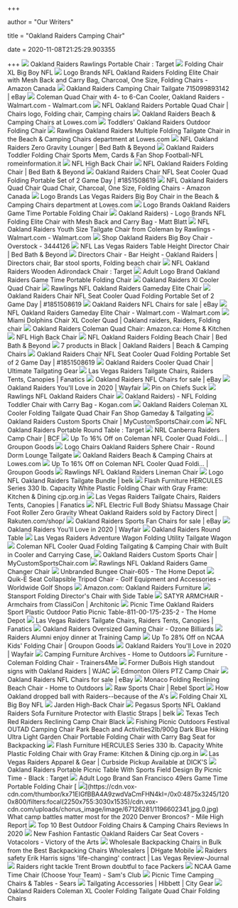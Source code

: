 +++
        
author = "Our Writers"
        
title = "Oakland Raiders Camping Chair"
        
date = 2020-11-08T21:25:29.903355
        
+++
[ ![](https://target.scene7.com/is/image/Target/GUEST_49610c13-a936-4b26-8fb5-cd6419396796?wid=488&hei=488&fmt=pjpeg)](https://target.scene7.com/is/image/Target/GUEST_49610c13-a936-4b26-8fb5-cd6419396796?wid=488&hei=488&fmt=pjpeg) Oakland Raiders Rawlings Portable Chair : Target
[ ![](https://cdn3.volusion.com/qhfgu.nqxry/v/vspfiles/photos/06131072112-2.jpg?v-cache=1601233433)](https://cdn3.volusion.com/qhfgu.nqxry/v/vspfiles/photos/06131072112-2.jpg?v-cache=1601233433) Folding Chair XL Big Boy NFL
[ ![](https://images-na.ssl-images-amazon.com/images/I/81a9-RPMmML._AC_SL1500_.jpg)](https://images-na.ssl-images-amazon.com/images/I/81a9-RPMmML._AC_SL1500_.jpg) Logo Brands NFL Oakland Raiders Folding Elite Chair with Mesh Back and  Carry Bag, Charcoal, One Size, Folding Chairs - Amazon Canada
[ ![](https://i.ebayimg.com/images/g/zmsAAOSw7NNUKYG1/s-l300.jpg)](https://i.ebayimg.com/images/g/zmsAAOSw7NNUKYG1/s-l300.jpg) Oakland Raiders Camping Chair Tailgate 715099893142 | eBay
[ ![](https://i5.walmartimages.com/asr/59cba844-662e-4a2a-942f-3e963c01ee17_1.b245bb7edbd1a925a175a17d28b3ec4f.jpeg)](https://i5.walmartimages.com/asr/59cba844-662e-4a2a-942f-3e963c01ee17_1.b245bb7edbd1a925a175a17d28b3ec4f.jpeg) Coleman Quad Chair with 4- to 6-Can Cooler, Oakland Raiders - Walmart.com -  Walmart.com
[ ![](https://i.pinimg.com/originals/d6/72/43/d6724356d4285f958b65a835c08c5044.jpg)](https://i.pinimg.com/originals/d6/72/43/d6724356d4285f958b65a835c08c5044.jpg) NFL Oakland Raiders Portable Quad Chair | Chairs logo, Folding chair, Camping  chairs
[ ![](https://mobileimages.lowes.com/product/converted/100102/1001027792.jpg?size=xl)](https://mobileimages.lowes.com/product/converted/100102/1001027792.jpg?size=xl) Oakland Raiders Beach & Camping Chairs at Lowes.com
[ ![](https://edge.prod.cdn.aac-e.com/all/LogoBrands_Oakland%20Raiders%20Toddler%20Chair_623-20_1.jpg)](https://edge.prod.cdn.aac-e.com/all/LogoBrands_Oakland%20Raiders%20Toddler%20Chair_623-20_1.jpg) Toddlers' Oakland Raiders Outdoor Folding Chair
[ ![](http://mobileimages.lowes.com/product/converted/715099/715099162149.jpg)](http://mobileimages.lowes.com/product/converted/715099/715099162149.jpg) Rawlings Oakland Raiders Multiple Folding Tailgate Chair in the Beach & Camping  Chairs department at Lowes.com
[ ![](https://b3h2.scene7.com/is/image/BedBathandBeyond/224806166260691p?$690$&wid=690&hei=690)](https://b3h2.scene7.com/is/image/BedBathandBeyond/224806166260691p?$690$&wid=690&hei=690) NFL Oakland Raiders Zero Gravity Lounger | Bed Bath & Beyond
[ ![](https://m.media-amazon.com/images/I/81WgnpX9NyL._SR500,500_.jpg)](https://m.media-amazon.com/images/I/81WgnpX9NyL._SR500,500_.jpg) Oakland Raiders Toddler Folding Chair Sports Mem, Cards & Fan Shop  Football-NFL romeinformation.it
[ ![](https://cdn3.volusion.com/qhfgu.nqxry/v/vspfiles/photos/09211072518-2.jpg?v-cache=1601233433)](https://cdn3.volusion.com/qhfgu.nqxry/v/vspfiles/photos/09211072518-2.jpg?v-cache=1601233433) NFL High Back Chair
[ ![](https://b3h2.scene7.com/is/image/BedBathandBeyond/9925414270094p?$690$&wid=690&hei=690)](https://b3h2.scene7.com/is/image/BedBathandBeyond/9925414270094p?$690$&wid=690&hei=690) NFL Oakland Raiders Folding Chair | Bed Bath & Beyond
[ ![](https://thumbs.worthpoint.com/zoom/images3/1/0217/05/oakland-raiders-chair-nfl-seat-cooler_1_cc129ec249232f8e5159a167e7debbfb.jpg)](https://thumbs.worthpoint.com/zoom/images3/1/0217/05/oakland-raiders-chair-nfl-seat-cooler_1_cc129ec249232f8e5159a167e7debbfb.jpg) Oakland Raiders Chair NFL Seat Cooler Quad Folding Portable Set of 2 Game  Day | #1851508619
[ ![](https://images-na.ssl-images-amazon.com/images/I/816TUp2XXeL._AC_SL1500_.jpg)](https://images-na.ssl-images-amazon.com/images/I/816TUp2XXeL._AC_SL1500_.jpg) NFL Oakland Raiders Quad Chair Quad Chair, Charcoal, One Size, Folding  Chairs - Amazon Canada
[ ![](http://mobileimages.lowes.com/product/converted/100278/1002782980.jpg)](http://mobileimages.lowes.com/product/converted/100278/1002782980.jpg) Logo Brands Las Vegas Raiders Big Boy Chair in the Beach & Camping Chairs  department at Lowes.com
[ ![](https://media.kohlsimg.com/is/image/kohls/3545824?wid=500&hei=500&op_sharpen=1)](https://media.kohlsimg.com/is/image/kohls/3545824?wid=500&hei=500&op_sharpen=1) Logo Brands Oakland Raiders Game Time Portable Folding Chair
[ ![](https://assets.kogan.com/images/shoptheglobe/STG-61-146797360-AU/1-c697992c7b-7.jpeg?auto=webp&canvas=1200%2C630&fit=bounds&height=630&quality=75&width=1200)](https://assets.kogan.com/images/shoptheglobe/STG-61-146797360-AU/1-c697992c7b-7.jpeg?auto=webp&canvas=1200%2C630&fit=bounds&height=630&quality=75&width=1200) Oakland Raiders) - Logo Brands NFL Folding Elite Chair with Mesh Back and  Carry Bag - Matt Blatt
[ ![](https://i5.walmartimages.com/asr/46a8fe5e-70b9-44f8-8421-253437abc656_1.a2ca08b68cd253f6c94d24e219721265.jpeg)](https://i5.walmartimages.com/asr/46a8fe5e-70b9-44f8-8421-253437abc656_1.a2ca08b68cd253f6c94d24e219721265.jpeg) NFL Oakland Raiders Youth Size Tailgate Chair from Coleman by Rawlings -  Walmart.com - Walmart.com
[ ![](https://ak1.ostkcdn.com/images/products/3/P11520081.jpg?impolicy=medium)](https://ak1.ostkcdn.com/images/products/3/P11520081.jpg?impolicy=medium) Shop Oakland Raiders Big Boy Chair - Overstock - 3444126
[ ![](https://b3h2.scene7.com/is/image/BedBathandBeyond/31728342036173p?$690$&wid=690&hei=690)](https://b3h2.scene7.com/is/image/BedBathandBeyond/31728342036173p?$690$&wid=690&hei=690) NFL Las Vegas Raiders Table Height Director Chair | Bed Bath & Beyond
[ ![](https://i.pinimg.com/originals/a2/a0/20/a2a020e2d773772cbcb3014ceccf124c.jpg)](https://i.pinimg.com/originals/a2/a0/20/a2a020e2d773772cbcb3014ceccf124c.jpg) Directors Chair - Bar Height - Oakland Raiders | Directors chair, Bar stool  sports, Folding beach chair
[ ![](https://target.scene7.com/is/image/Target/GUEST_f202cc73-b7ab-4252-a260-dcc1afe35a4b?wid=488&hei=488&fmt=pjpeg)](https://target.scene7.com/is/image/Target/GUEST_f202cc73-b7ab-4252-a260-dcc1afe35a4b?wid=488&hei=488&fmt=pjpeg) NFL Oakland Raiders Wooden Adirondack Chair : Target
[ ![](https://media.kohlsimg.com/is/image/kohls/2974598?wid=500&hei=500&op_sharpen=1)](https://media.kohlsimg.com/is/image/kohls/2974598?wid=500&hei=500&op_sharpen=1) Adult Logo Brand Oakland Raiders Game Time Portable Folding Chair
[ ![](https://mobileimages.lowes.com/product/converted/715099/715099117514.jpg)](https://mobileimages.lowes.com/product/converted/715099/715099117514.jpg) Oakland Raiders Xl Cooler Quad Chair
[ ![](https://www.rawlings.com/dw/image/v2/BBBJ_PRD/on/demandware.static/-/Sites-master-catalog/default/dwb5e292f2/products/00551072111.jpg?sw=800&sh=500&sm=fit&sfrm=png&bgcolor=333333)](https://www.rawlings.com/dw/image/v2/BBBJ_PRD/on/demandware.static/-/Sites-master-catalog/default/dwb5e292f2/products/00551072111.jpg?sw=800&sh=500&sm=fit&sfrm=png&bgcolor=333333) Rawlings NFL Oakland Raiders Gameday Elite Chair
[ ![](https://thumbs.worthpoint.com/zoom/images1/1/0217/05/oakland-raiders-chair-nfl-seat-cooler_1_cc129ec249232f8e5159a167e7debbfb.jpg)](https://thumbs.worthpoint.com/zoom/images1/1/0217/05/oakland-raiders-chair-nfl-seat-cooler_1_cc129ec249232f8e5159a167e7debbfb.jpg) Oakland Raiders Chair NFL Seat Cooler Quad Folding Portable Set of 2 Game  Day | #1851508619
[ ![](https://i.ebayimg.com/thumbs/images/g/d~UAAOSwjPtfRyfg/s-l225.jpg)](https://i.ebayimg.com/thumbs/images/g/d~UAAOSwjPtfRyfg/s-l225.jpg) Oakland Raiders NFL Chairs for sale | eBay
[ ![](https://i5.walmartimages.com/asr/28691b12-ce2f-4d66-b481-671881021c3b_1.c7de5b738abd60660d1b4b90b2676629.jpeg?odnWidth=612&odnHeight=612&odnBg=ffffff)](https://i5.walmartimages.com/asr/28691b12-ce2f-4d66-b481-671881021c3b_1.c7de5b738abd60660d1b4b90b2676629.jpeg?odnWidth=612&odnHeight=612&odnBg=ffffff) NFL Oakland Raiders Gameday Elite Chair - Walmart.com - Walmart.com
[ ![](https://i.pinimg.com/474x/36/6d/60/366d604130ad658e1d6cc5572db3df47.jpg)](https://i.pinimg.com/474x/36/6d/60/366d604130ad658e1d6cc5572db3df47.jpg) Miami Dolphins Chair XL Cooler Quad | Oakland raiders, Raiders, Folding  chair
[ ![](https://images-na.ssl-images-amazon.com/images/I/71C87KGJ3qL._AC_SL1200_.jpg)](https://images-na.ssl-images-amazon.com/images/I/71C87KGJ3qL._AC_SL1200_.jpg) Oakland Raiders Coleman Quad Chair: Amazon.ca: Home & Kitchen
[ ![](https://cdn3.volusion.com/qhfgu.nqxry/v/vspfiles/photos/31021072111-2T.jpg?v-cache=1601233433)](https://cdn3.volusion.com/qhfgu.nqxry/v/vspfiles/photos/31021072111-2T.jpg?v-cache=1601233433) NFL High Back Chair
[ ![](https://b3h2.scene7.com/is/image/BedBathandBeyond/13666517161369p?$690$&wid=690&hei=690)](https://b3h2.scene7.com/is/image/BedBathandBeyond/13666517161369p?$690$&wid=690&hei=690) NFL Oakland Raiders Folding Beach Chair | Bed Bath & Beyond
[ ![](https://mobileimages.lowes.com/product/converted/100107/1001074718.jpg?size=xl)](https://mobileimages.lowes.com/product/converted/100107/1001074718.jpg?size=xl) 7 products in Black | Oakland Raiders | Beach & Camping Chairs
[ ![](https://thumbs.worthpoint.com/zoom/images2/1/0217/05/oakland-raiders-chair-nfl-seat-cooler_1_cc129ec249232f8e5159a167e7debbfb.jpg)](https://thumbs.worthpoint.com/zoom/images2/1/0217/05/oakland-raiders-chair-nfl-seat-cooler_1_cc129ec249232f8e5159a167e7debbfb.jpg) Oakland Raiders Chair NFL Seat Cooler Quad Folding Portable Set of 2 Game  Day | #1851508619
[ ![](https://ultimatetailgatinggear.com/wp-content/uploads/2019/07/UltimateTailgatingGear_Oakland-Raiders-Cooler-Quad-Chair.png)](https://ultimatetailgatinggear.com/wp-content/uploads/2019/07/UltimateTailgatingGear_Oakland-Raiders-Cooler-Quad-Chair.png) Oakland Raiders Cooler Quad Chair | Ultimate Tailgating Gear
[ ![](https://fanatics.frgimages.com/FFImage/thumb.aspx?i=/productimages/_3692000/altimages/ff_3692515-c7d9892df3d720c79b84alt1_full.jpg&w=600)](https://fanatics.frgimages.com/FFImage/thumb.aspx?i=/productimages/_3692000/altimages/ff_3692515-c7d9892df3d720c79b84alt1_full.jpg&w=600) Las Vegas Raiders Tailgate Chairs, Raiders Tents, Canopies | Fanatics
[ ![](https://i.ebayimg.com/thumbs/images/g/SEcAAOSw84ZcEwG~/s-l225.jpg)](https://i.ebayimg.com/thumbs/images/g/SEcAAOSw84ZcEwG~/s-l225.jpg) Oakland Raiders NFL Chairs for sale | eBay
[ ![](https://secure.img1-fg.wfcdn.com/im/01565234/resize-h600-w600%5Ecompr-r85/3034/30346317/Oakland+Raiders.jpg)](https://secure.img1-fg.wfcdn.com/im/01565234/resize-h600-w600%5Ecompr-r85/3034/30346317/Oakland+Raiders.jpg) Oakland Raiders You'll Love in 2020 | Wayfair
[ ![](https://i.pinimg.com/originals/91/03/e5/9103e5f568580d9426112e917eb6d82e.jpg)](https://i.pinimg.com/originals/91/03/e5/9103e5f568580d9426112e917eb6d82e.jpg) Pin on Chiefs Suck
[ ![](https://www.rawlings.com/dw/image/v2/BBBJ_PRD/on/demandware.static/-/Sites-master-catalog/default/dwaa61741e/products/02771072811-1.jpg?sw=450&sh=450&sm=fit&sfrm=png&bgcolor=333333)](https://www.rawlings.com/dw/image/v2/BBBJ_PRD/on/demandware.static/-/Sites-master-catalog/default/dwaa61741e/products/02771072811-1.jpg?sw=450&sh=450&sm=fit&sfrm=png&bgcolor=333333) Rawlings NFL Oakland Raiders Chair
[ ![](https://assets.kogan.com/images/shoptheglobe/STG-61-157457942-AU/4-162e087c74-7.jpeg?auto=webp&canvas=753%2C502&fit=bounds&height=502&quality=75&width=753)](https://assets.kogan.com/images/shoptheglobe/STG-61-157457942-AU/4-162e087c74-7.jpeg?auto=webp&canvas=753%2C502&fit=bounds&height=502&quality=75&width=753) Oakland Raiders) - NFL Folding Toddler Chair with Carry Bag - Kogan.com
[ ![](https://i.ebayimg.com/images/g/SUMAAOSwSD9eXHa5/s-l300.jpg)](https://i.ebayimg.com/images/g/SUMAAOSwSD9eXHa5/s-l300.jpg) Oakland Raiders Coleman XL Cooler Folding Tailgate Quad Chair Fan Shop  Gameday & Tailgating
[ ![](http://cdn.shopify.com/s/files/1/1049/2124/products/Raiders_Away_Black_Back_Blank_lo_a22c52cf-8b5d-4bda-8248-ccdab280fec9_grande.jpg?v=1469641424)](http://cdn.shopify.com/s/files/1/1049/2124/products/Raiders_Away_Black_Back_Blank_lo_a22c52cf-8b5d-4bda-8248-ccdab280fec9_grande.jpg?v=1469641424) Oakland Raiders Custom Sports Chair | MyCustomSportsChair.com
[ ![](https://target.scene7.com/is/image/Target/GUEST_85d5ee67-f433-44fc-8b67-795cacf18830?wid=488&hei=488&fmt=pjpeg)](https://target.scene7.com/is/image/Target/GUEST_85d5ee67-f433-44fc-8b67-795cacf18830?wid=488&hei=488&fmt=pjpeg) NFL Oakland Raiders Portable Round Table : Target
[ ![](https://www.bcf.com.au/dw/image/v2/BBRV_PRD/on/demandware.static/-/Sites-srg-internal-master-catalog/default/dw1da96836/images/343739/BCF_343739_hi-res.jpg?sw=558&sh=558&sm=fit&q=90)](https://www.bcf.com.au/dw/image/v2/BBRV_PRD/on/demandware.static/-/Sites-srg-internal-master-catalog/default/dw1da96836/images/343739/BCF_343739_hi-res.jpg?sw=558&sh=558&sm=fit&q=90) NRL Canberra Raiders Camp Chair | BCF
[ ![](https://img.grouponcdn.com/stores/2W749YFzGRSvi5JVrxkhBaNZPcMo/storespi13251483-2500x1500/v1/t440x300.jpg)](https://img.grouponcdn.com/stores/2W749YFzGRSvi5JVrxkhBaNZPcMo/storespi13251483-2500x1500/v1/t440x300.jpg) Up To 16% Off on Coleman NFL Cooler Quad Foldi... | Groupon Goods
[ ![](https://c.shld.net/rpx/i/s/pi/mp/15399/prod_17039323719?src=http%3A%2F%2Fwww.stadiumallstar.com%2Fv%2Fvspfiles%2Fphotos%2F623-15-2.jpg&d=9f520aa532e6758091b72a5e7cdf6e3f4180f548&?hei=64&wid=64&qlt=50)](https://c.shld.net/rpx/i/s/pi/mp/15399/prod_17039323719?src=http%3A%2F%2Fwww.stadiumallstar.com%2Fv%2Fvspfiles%2Fphotos%2F623-15-2.jpg&d=9f520aa532e6758091b72a5e7cdf6e3f4180f548&?hei=64&wid=64&qlt=50) Logo Chairs Oakland Raiders Sphere Chair - Round Dorm Lounge Tailgate
[ ![](https://mobileimages.lowes.com/product/converted/100102/1001027992.jpg?size=xl)](https://mobileimages.lowes.com/product/converted/100102/1001027992.jpg?size=xl) Oakland Raiders Beach & Camping Chairs at Lowes.com
[ ![](https://img.grouponcdn.com/stores/2W749YFzGRSvi5JVrxkhBaNZPcMo/storespi13251483-2500x1500/v1/sc600x600.jpg)](https://img.grouponcdn.com/stores/2W749YFzGRSvi5JVrxkhBaNZPcMo/storespi13251483-2500x1500/v1/sc600x600.jpg) Up To 16% Off on Coleman NFL Cooler Quad Foldi... | Groupon Goods
[ ![](https://www.rawlings.com/dw/image/v2/BBBJ_PRD/on/demandware.static/-/Sites-master-catalog/default/dw2151e313/products/31021072111-2.jpg?sw=800&sh=500&sm=fit&sfrm=png&bgcolor=333333)](https://www.rawlings.com/dw/image/v2/BBBJ_PRD/on/demandware.static/-/Sites-master-catalog/default/dw2151e313/products/31021072111-2.jpg?sw=800&sh=500&sm=fit&sfrm=png&bgcolor=333333) Rawlings NFL Oakland Raiders Lineman Chair
[ ![](https://belk.scene7.com/is/image/Belk?layer=0&src=7601709_623900_A_001&$DWP_PRODUCT_PDP_LARGE$)](https://belk.scene7.com/is/image/Belk?layer=0&src=7601709_623900_A_001&$DWP_PRODUCT_PDP_LARGE$) Logo NFL Oakland Raiders Tailgate Bundle | belk
[ ![](https://images-na.ssl-images-amazon.com/images/I/71JHgxwkl7L._SL1500_.jpg)](https://images-na.ssl-images-amazon.com/images/I/71JHgxwkl7L._SL1500_.jpg) Flash Furniture HERCULES Series 330 lb. Capacity White Plastic Folding Chair  with Gray Frame: Kitchen & Dining cjp.org.in
[ ![](https://www.fanatics.com/content/ws/33776/tailgating_dt_NFL_Oakland_Raiders.jpg)](https://www.fanatics.com/content/ws/33776/tailgating_dt_NFL_Oakland_Raiders.jpg) Las Vegas Raiders Tailgate Chairs, Raiders Tents, Canopies | Fanatics
[ ![](https://tshop.r10s.com/789/bec/b966/73d1/80a6/a40a/19ed/115fe8869f2c600c737442.jpg)](https://tshop.r10s.com/789/bec/b966/73d1/80a6/a40a/19ed/115fe8869f2c600c737442.jpg) NFL Electric Full Body Shiatsu Massage Chair Foot Roller Zero Gravity Wheat Oakland  Raiders sold by Factory Direct | Rakuten.com/shop/
[ ![](https://i.ebayimg.com/thumbs/images/g/xCsAAOSwIN9cqonD/s-l225.jpg)](https://i.ebayimg.com/thumbs/images/g/xCsAAOSwIN9cqonD/s-l225.jpg) Oakland Raiders Sports Fan Chairs for sale | eBay
[ ![](https://secure.img1-fg.wfcdn.com/im/98028237/resize-h160-w160%5Ecompr-r85/8688/86884530/You+The+Fan+Oven+Mitt.jpg)](https://secure.img1-fg.wfcdn.com/im/98028237/resize-h160-w160%5Ecompr-r85/8688/86884530/You+The+Fan+Oven+Mitt.jpg) Oakland Raiders You'll Love in 2020 | Wayfair
[ ![](https://images.footballfanatics.com/FFImage/thumb.aspx?i=/productimages/_3047000/ff_3047026_full.jpg&w=900)](https://images.footballfanatics.com/FFImage/thumb.aspx?i=/productimages/_3047000/ff_3047026_full.jpg&w=900) Oakland Raiders Round Table
[ ![](https://feeds.frgimages.com/FFImage/thumb.aspx?i=/productImages/_3272000/ff_3272831_full.jpg)](https://feeds.frgimages.com/FFImage/thumb.aspx?i=/productImages/_3272000/ff_3272831_full.jpg) Las Vegas Raiders Adventure Wagon Folding Utility Tailgate Wagon
[ ![](http://ecx.images-amazon.com/images/I/71NoLqCU%2BpL._SX300_.jpg?a=637361785196738091)](http://ecx.images-amazon.com/images/I/71NoLqCU%2BpL._SX300_.jpg?a=637361785196738091) Coleman NFL Cooler Quad Folding Tailgating & Camping Chair with Built in  Cooler and Carrying Case,
[ ![](http://cdn.shopify.com/s/files/1/1049/2124/products/Raiders_Home_Black_Front_lo_25e0ec14-b105-4bfe-a4e1-6c544b04ebcc_grande.jpg?v=1469641424)](http://cdn.shopify.com/s/files/1/1049/2124/products/Raiders_Home_Black_Front_lo_25e0ec14-b105-4bfe-a4e1-6c544b04ebcc_grande.jpg?v=1469641424) Oakland Raiders Custom Sports Chair | MyCustomSportsChair.com
[ ![](https://www.rawlings.com/dw/image/v2/BBBJ_PRD/on/demandware.static/-/Sites-master-catalog/default/dwb1dae138/products/00651072111.jpg?sw=800&sh=500&sm=fit&sfrm=png&bgcolor=333333)](https://www.rawlings.com/dw/image/v2/BBBJ_PRD/on/demandware.static/-/Sites-master-catalog/default/dwb1dae138/products/00651072111.jpg?sw=800&sh=500&sm=fit&sfrm=png&bgcolor=333333) Rawlings NFL Oakland Raiders Game Changer Chair
[ ![](https://images.homedepot-static.com/productImages/73432622-cc02-494d-9731-088096757a12/svn/blacks-bungee-cords-605-64_1000.jpg)](https://images.homedepot-static.com/productImages/73432622-cc02-494d-9731-088096757a12/svn/blacks-bungee-cords-605-64_1000.jpg) Unbranded Bungee Chair-605 - The Home Depot
[ ![](https://worldwidegolf.vtexassets.com/arquivos/ids/177133/Quik-E-Seat-Collapsible-Tripod-Chair-927198.jpg?v=637052088050900000)](https://worldwidegolf.vtexassets.com/arquivos/ids/177133/Quik-E-Seat-Collapsible-Tripod-Chair-927198.jpg?v=637052088050900000) Quik-E Seat Collapsible Tripod Chair - Golf Equipment and Accessories -  Worldwide Golf Shops
[ ![](https://m.media-amazon.com/images/I/71ZmrnFHeJL._AC_UY218_.jpg)](https://m.media-amazon.com/images/I/71ZmrnFHeJL._AC_UY218_.jpg) Amazon.com: Oakland Raiders Furniture
[ ![](https://media.kohlsimg.com/is/image/kohls/2600798?wid=600&hei=600&op_sharpen=1)](https://media.kohlsimg.com/is/image/kohls/2600798?wid=600&hei=600&op_sharpen=1) Stansport Folding Director's Chair with Side Table
[ ![](https://image.architonic.com/img_pro2-4/123/2233/satyr-chrome-leather-black-40-b.jpg)](https://image.architonic.com/img_pro2-4/123/2233/satyr-chrome-leather-black-40-b.jpg) SATYR ARMCHAIR - Armchairs from ClassiCon | Architonic
[ ![](https://images.homedepot-static.com/productImages/6373bce4-d311-4850-bc1a-aaa3deb72e2d/svn/picnic-time-picnic-tables-811-00-175-235-2-64_1000.jpg)](https://images.homedepot-static.com/productImages/6373bce4-d311-4850-bc1a-aaa3deb72e2d/svn/picnic-time-picnic-tables-811-00-175-235-2-64_1000.jpg) Picnic Time Oakland Raiders Sport Plastic Outdoor Patio Picnic  Table-811-00-175-235-2 - The Home Depot
[ ![](https://fanatics.frgimages.com/FFImage/thumb.aspx?i=/productimages/_3623000/ff_3623991-a6219164ed03a3a02d06_full.jpg&w=600)](https://fanatics.frgimages.com/FFImage/thumb.aspx?i=/productimages/_3623000/ff_3623991-a6219164ed03a3a02d06_full.jpg&w=600) Las Vegas Raiders Tailgate Chairs, Raiders Tents, Canopies | Fanatics
[ ![](https://cdn11.bigcommerce.com/s-c1tzcg0txe/images/stencil/1280x1280/products/8715/9766/134-1010__24111.1535559959.jpg?c=2)](https://cdn11.bigcommerce.com/s-c1tzcg0txe/images/stencil/1280x1280/products/8715/9766/134-1010__24111.1535559959.jpg?c=2) Oakland Raiders Oversized Gaming Chair - Ozone Billiards
[ ![](https://static.clubs.nfl.com/image/private/t_editorial_landscape_12_desktop/raiders/gvkbl4e1kkki5l7bhyz3)](https://static.clubs.nfl.com/image/private/t_editorial_landscape_12_desktop/raiders/gvkbl4e1kkki5l7bhyz3) Raiders Alumni enjoy dinner at Training Camp
[ ![](https://img.grouponcdn.com/deal/G41VTqr7ZtaoCoAHLf4BxK3zgTY/G4-1000x600/v1/c700x420.jpg)](https://img.grouponcdn.com/deal/G41VTqr7ZtaoCoAHLf4BxK3zgTY/G4-1000x600/v1/c700x420.jpg) Up To 28% Off on NCAA Kids' Folding Chair | Groupon Goods
[ ![](https://secure.img1-fg.wfcdn.com/im/80327924/resize-h160-w160%5Ecompr-r85/1188/118830305/NFL+New+England+Patriots+2-Piece+Potholder+%2526+Oven+Mitt+Set.jpg)](https://secure.img1-fg.wfcdn.com/im/80327924/resize-h160-w160%5Ecompr-r85/1188/118830305/NFL+New+England+Patriots+2-Piece+Potholder+%2526+Oven+Mitt+Set.jpg) Oakland Raiders You'll Love in 2020 | Wayfair
[ ![](https://hometooutdoors.com/wp-content/uploads/2017/03/CC-001-1.jpg)](https://hometooutdoors.com/wp-content/uploads/2017/03/CC-001-1.jpg) Camping Furniture Archives - Home to Outdoors
[ ![](https://i.ebayimg.com/00/s/MTE3MFgxMTcw/z/3YoAAOSwh2pfRZC0/$_1.JPG)](https://i.ebayimg.com/00/s/MTE3MFgxMTcw/z/3YoAAOSwh2pfRZC0/$_1.JPG) Furniture - Coleman Folding Chair - Trainers4Me
[ ![](https://static-12.sinclairstoryline.com/resources/media/e716a787-6abb-4828-9a7f-1b85079642d0-large3x4_paulbutler.jpg?1525724598042)](https://static-12.sinclairstoryline.com/resources/media/e716a787-6abb-4828-9a7f-1b85079642d0-large3x4_paulbutler.jpg?1525724598042) Former DuBois High standout signs with Oakland Raiders | WJAC
[ ![](https://images.footballfanatics.com/FFImage/thumb.aspx?i=/productimages/_3617000/altimages/ff_3617911-664d55c0046f4c1635b3alt1_full.jpg&w=900)](https://images.footballfanatics.com/FFImage/thumb.aspx?i=/productimages/_3617000/altimages/ff_3617911-664d55c0046f4c1635b3alt1_full.jpg&w=900) Edmonton Oilers PTZ Camp Chair
[ ![](https://i.ebayimg.com/thumbs/images/g/sjMAAOSwbSFevHgX/s-l300.jpg)](https://i.ebayimg.com/thumbs/images/g/sjMAAOSwbSFevHgX/s-l300.jpg) Oakland Raiders NFL Chairs for sale | eBay
[ ![](https://hometooutdoors.com/wp-content/uploads/2016/07/790-00-138_s1.jpg)](https://hometooutdoors.com/wp-content/uploads/2016/07/790-00-138_s1.jpg) Monaco Folding Reclining Beach Chair - Home to Outdoors
[ ![](https://www.rebelsport.com.au/dw/image/v2/BBRV_PRD/on/demandware.static/-/Sites-srg-internal-master-catalog/default/dw1688bc83/images/385369/Rebel_385369_hi-res.jpg?sw=1000&sh=1000&sm=fit)](https://www.rebelsport.com.au/dw/image/v2/BBRV_PRD/on/demandware.static/-/Sites-srg-internal-master-catalog/default/dw1688bc83/images/385369/Rebel_385369_hi-res.jpg?sw=1000&sh=1000&sm=fit) Raw Sports Chair | Rebel Sport
[ ![](https://www.mercurynews.com/wp-content/uploads/2017/03/jmadden003.jpg?w=620)](https://www.mercurynews.com/wp-content/uploads/2017/03/jmadden003.jpg?w=620) How Oakland dropped ball with Raiders--because of the A's
[ ![](https://cdn3.volusion.com/qhfgu.nqxry/v/vspfiles/photos/623-35-2T.jpg?v-cache=1601233433)](https://cdn3.volusion.com/qhfgu.nqxry/v/vspfiles/photos/623-35-2T.jpg?v-cache=1601233433) Folding Chair XL Big Boy NFL
[ ![](http://costcocouple.com/wp-content/uploads/2013/08/Jarden-High-Back-Chairs-Costco-2-640x480.jpg)](http://costcocouple.com/wp-content/uploads/2013/08/Jarden-High-Back-Chairs-Costco-2-640x480.jpg) Jarden High-Back Chair
[ ![](https://belk.scene7.com/is/image/Belk?layer=0&src=7601710_NFLFPRAID4S_A_001&$DWP_PRODUCT_PDP_LARGE$)](https://belk.scene7.com/is/image/Belk?layer=0&src=7601710_NFLFPRAID4S_A_001&$DWP_PRODUCT_PDP_LARGE$) Pegasus Sports NFL Oakland Raiders Sofa Furniture Protector with Elastic  Straps | belk
[ ![](https://fansedge.frgimages.com/FFImage/thumb.aspx?i=/productImages/_2615000/ff_2615523_full.jpg)](https://fansedge.frgimages.com/FFImage/thumb.aspx?i=/productImages/_2615000/ff_2615523_full.jpg) Texas Tech Red Raiders Reclining Camp Chair Black
[ ![](https://m.media-amazon.com/images/I/71-IqDm9SRL._SR500,500_.jpg)](https://m.media-amazon.com/images/I/71-IqDm9SRL._SR500,500_.jpg) Fishing Picnic Outdoors Festival OUTAD Camping Chair Park Beach and  Activities2lb/900g Dark Blue Hiking Ultra Light Garden Chair Portable Folding  Chair with Carry Bag Seat for Backpacking
[ ![](https://images-na.ssl-images-amazon.com/images/I/71b1dxCxgrL._SL1500_.jpg)](https://images-na.ssl-images-amazon.com/images/I/71b1dxCxgrL._SL1500_.jpg) Flash Furniture HERCULES Series 330 lb. Capacity White Plastic Folding Chair  with Gray Frame: Kitchen & Dining cjp.org.in
[ ![](https://dks.scene7.com/is/image/dksfed/Fanatics_DSG_CLP_S1_Raiders)](https://dks.scene7.com/is/image/dksfed/Fanatics_DSG_CLP_S1_Raiders) Las Vegas Raiders Apparel & Gear | Curbside Pickup Available at DICK'S
[ ![](https://target.scene7.com/is/image/Target/GUEST_72313182-d3ed-4c69-a29d-c8333b7340c5?wid=488&hei=488&fmt=pjpeg)](https://target.scene7.com/is/image/Target/GUEST_72313182-d3ed-4c69-a29d-c8333b7340c5?wid=488&hei=488&fmt=pjpeg) Oakland Raiders Portable Picnic Table With Sports Field Design By Picnic  Time - Black : Target
[ ![](https://media.kohlsimg.com/is/image/kohls/2974643?wid=600&hei=600&op_sharpen=1)](https://media.kohlsimg.com/is/image/kohls/2974643?wid=600&hei=600&op_sharpen=1) Adult Logo Brand San Francisco 49ers Game Time Portable Folding Chair
[ ![](https://cdn.vox-cdn.com/thumbor/kx71EIGfBBA4A9zwdVaCmFHN4kI=/0x0:4875x3245/1200x800/filters:focal(2250x755:3030x1535)/cdn.vox-cdn.com/uploads/chorus_image/image/67126281/1196602341.jpg.0.jpg)](https://cdn.vox-cdn.com/thumbor/kx71EIGfBBA4A9zwdVaCmFHN4kI=/0x0:4875x3245/1200x800/filters:focal(2250x755:3030x1535)/cdn.vox-cdn.com/uploads/chorus_image/image/67126281/1196602341.jpg.0.jpg) What camp battles matter most for the 2020 Denver Broncos? - Mile High  Report
[ ![](https://cdn.shortpixel.ai/client/q_glossy,ret_img,w_500,h_330/https://juliepro.com/wp-content/uploads/2017/01/Folding-Chairs-10.jpg)](https://cdn.shortpixel.ai/client/q_glossy,ret_img,w_500,h_330/https://juliepro.com/wp-content/uploads/2017/01/Folding-Chairs-10.jpg) Top 10 Best Outdoor Folding Chairs & Camping Chairs Reviews In 2020
[ ![](https://cdn.shopify.com/s/files/1/2631/3560/products/Car_Seat_Covers_f61b33dc-6ea7-4014-908f-6ec3ab3a7819_2000x.jpg?v=1571610770)](https://cdn.shopify.com/s/files/1/2631/3560/products/Car_Seat_Covers_f61b33dc-6ea7-4014-908f-6ec3ab3a7819_2000x.jpg?v=1571610770) New Fashion Fantastic Oakland Raiders Car Seat Covers - Votacolors -  Victory of the Arts
[ ![](https://www.dhresource.com/f2/albu/g12/M01/E6/83/rBVakV9O6AeAO-xYAAc_J5pR1j8039.jpg)](https://www.dhresource.com/f2/albu/g12/M01/E6/83/rBVakV9O6AeAO-xYAAc_J5pR1j8039.jpg) Wholesale Backpacking Chairs in Bulk from the Best Backpacking Chairs  Wholesalers | DHgate Mobile
[ ![](https://www.reviewjournal.com/wp-content/uploads/2019/03/11896344_web1_FBN-RAIDERS-080818hf_021.jpg?crop=1)](https://www.reviewjournal.com/wp-content/uploads/2019/03/11896344_web1_FBN-RAIDERS-080818hf_021.jpg?crop=1) Raiders safety Erik Harris signs 'life-changing' contract | Las Vegas  Review-Journal
[ ![](https://www.mercurynews.com/wp-content/uploads/2019/09/Chiefs-Raiders-Football_3.jpg)](https://www.mercurynews.com/wp-content/uploads/2019/09/Chiefs-Raiders-Football_3.jpg) Raiders right tackle Trent Brown doubtful to face Packers
[ ![](https://scene7.samsclub.com/is/image/samsclub/0080629328635_A?wid=280&hei=280)](https://scene7.samsclub.com/is/image/samsclub/0080629328635_A?wid=280&hei=280) NCAA Game Time Chair (Choose Your Team) - Sam's Club
[ ![](https://c.shld.net/rpx/i/s/i/spin/10015055/prod_21231954012?hei=245&wid=245&op_sharpen=1&qlt=85)](https://c.shld.net/rpx/i/s/i/spin/10015055/prod_21231954012?hei=245&wid=245&op_sharpen=1&qlt=85) Picnic Time Camping Chairs & Tables - Sears
[ ![](https://i1.adis.ws/i/hibbett/0Y117_4000_main?w=300&h=300&img404=404&v=1)](https://i1.adis.ws/i/hibbett/0Y117_4000_main?w=300&h=300&img404=404&v=1) Tailgating Accessories | Hibbett | City Gear
[ ![](https://images-na.ssl-images-amazon.com/images/I/51CaEev-P7L._AML2_.jpg)](https://images-na.ssl-images-amazon.com/images/I/51CaEev-P7L._AML2_.jpg) Oakland Raiders Coleman XL Cooler Folding Tailgate Quad Chair Folding Chairs
